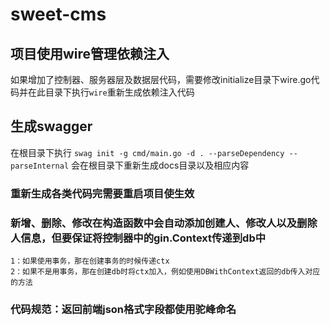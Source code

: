 # sweet-cms

## 项目使用wire管理依赖注入

如果增加了控制器、服务器层及数据层代码，需要修改initialize目录下wire.go代码并在此目录下执行`wire`重新生成依赖注入代码

## 生成swagger

在根目录下执行 `swag init -g cmd/main.go -d . --parseDependency --parseInternal` 会在根目录下重新生成docs目录以及相应内容

### 重新生成各类代码完需要重启项目使生效

### 新增、删除、修改在构造函数中会自动添加创建人、修改人以及删除人信息，但要保证将控制器中的gin.Context传递到db中
    1：如果使用事务，那在创建事务的时候传递ctx
    2：如果不是用事务，那在创建db时将ctx加入，例如使用DBWithContext返回的db传入对应的方法


### 代码规范：返回前端json格式字段都使用驼峰命名